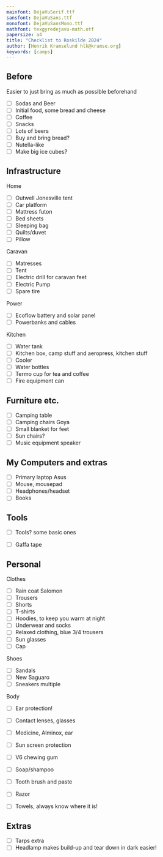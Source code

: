 ```yaml
---
mainfont: DejaVuSerif.ttf
sansfont: DejaVuSans.ttf
monofont: DejaVuSansMono.ttf
mathfont: texgyredejavu-math.otf
papersize: a4
title: "Checklist to Roskilde 2024"
author: [Henrik Kramselund hlk@kramse.org]
keywords: [camps]
---
```


## Before

Easier to just bring as much as possible beforehand

- [ ] Sodas and Beer
- [ ] Initial food, some bread and cheese
- [ ] Coffee
- [ ] Snacks
- [ ] Lots of beers
- [ ] Buy and bring bread?
- [ ] Nutella-like
- [ ] Make big ice cubes?

## Infrastructure

Home
- [ ] Outwell Jonesville tent
- [ ] Car platform
- [ ] Mattress futon
- [ ] Bed sheets
- [ ] Sleeping bag
- [ ] Quilts/duvet
- [ ] Pillow

Caravan
- [ ] Matresses
- [ ] Tent
- [ ] Electric drill for caravan feet
- [ ] Electric Pump
- [ ] Spare tire

Power
- [ ] Ecoflow battery and solar panel
- [ ] Powerbanks and cables

Kitchen
- [ ] Water tank
- [ ] Kitchen box, camp stuff and aeropress, kitchen stuff
- [ ] Cooler
- [ ] Water bottles
- [ ] Termo cup for tea and coffee
- [ ] Fire equipment can

## Furniture etc.
- [ ] Camping table
- [ ] Camping chairs Goya
- [ ] Small blanket for feet
- [ ] Sun chairs?
- [ ] Music equipment speaker

## My Computers and extras

- [ ] Primary laptop Asus
- [ ] Mouse, mousepad
- [ ] Headphones/headset
- [ ] Books

## Tools
- [ ] Tools? some basic ones
- [ ] Gaffa tape


## Personal

Clothes
- [ ] Rain coat Salomon
- [ ] Trousers
- [ ] Shorts
- [ ] T-shirts
- [ ] Hoodies, to keep you warm at night
- [ ] Underwear and socks
- [ ] Relaxed clothing, blue 3/4 trousers
- [ ] Sun glasses
- [ ] Cap

Shoes
- [ ] Sandals
- [ ] New Saguaro
- [ ] Sneakers multiple

Body
- [ ] Ear protection!
- [ ] Contact lenses, glasses
- [ ] Medicine, Alminox, ear
- [ ] Sun screen protection
- [ ] V6 chewing gum
- [ ] Soap/shampoo
- [ ] Tooth brush and paste
- [ ] Razor
- [ ] Towels, always know where it is!


## Extras

- [ ] Tarps extra
- [ ] Headlamp makes build-up and tear down in dark easier!
